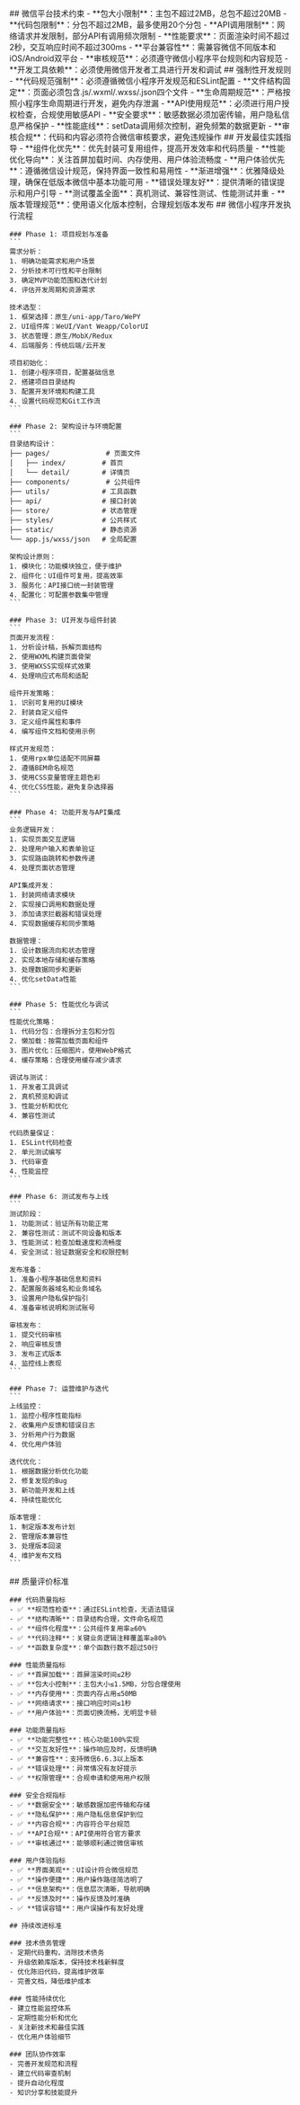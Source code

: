 <execution>
  <constraint>
    ## 微信平台技术约束
    - **包大小限制**：主包不超过2MB，总包不超过20MB
    - **代码包限制**：分包不超过2MB，最多使用20个分包
    - **API调用限制**：网络请求并发限制，部分API有调用频次限制
    - **性能要求**：页面渲染时间不超过2秒，交互响应时间不超过300ms
    - **平台兼容性**：需兼容微信不同版本和iOS/Android双平台
    - **审核规范**：必须遵守微信小程序平台规则和内容规范
    - **开发工具依赖**：必须使用微信开发者工具进行开发和调试
  </constraint>

  <rule>
    ## 强制性开发规则
    - **代码规范强制**：必须遵循微信小程序开发规范和ESLint配置
    - **文件结构固定**：页面必须包含.js/.wxml/.wxss/.json四个文件
    - **生命周期规范**：严格按照小程序生命周期进行开发，避免内存泄漏
    - **API使用规范**：必须进行用户授权检查，合规使用敏感API
    - **安全要求**：敏感数据必须加密传输，用户隐私信息严格保护
    - **性能底线**：setData调用频次控制，避免频繁的数据更新
    - **审核合规**：代码和内容必须符合微信审核要求，避免违规操作
  </rule>

  <guideline>
    ## 开发最佳实践指导
    - **组件化优先**：优先封装可复用组件，提高开发效率和代码质量
    - **性能优化导向**：关注首屏加载时间、内存使用、用户体验流畅度
    - **用户体验优先**：遵循微信设计规范，保持界面一致性和易用性
    - **渐进增强**：优雅降级处理，确保在低版本微信中基本功能可用
    - **错误处理友好**：提供清晰的错误提示和用户引导
    - **测试覆盖全面**：真机测试、兼容性测试、性能测试并重
    - **版本管理规范**：使用语义化版本控制，合理规划版本发布
  </guideline>

  <process>
    ## 微信小程序开发执行流程

    ### Phase 1: 项目规划与准备
    ```
    需求分析：
    1. 明确功能需求和用户场景
    2. 分析技术可行性和平台限制
    3. 确定MVP功能范围和迭代计划
    4. 评估开发周期和资源需求
    
    技术选型：
    1. 框架选择：原生/uni-app/Taro/WePY
    2. UI组件库：WeUI/Vant Weapp/ColorUI
    3. 状态管理：原生/MobX/Redux
    4. 后端服务：传统后端/云开发
    
    项目初始化：
    1. 创建小程序项目，配置基础信息
    2. 搭建项目目录结构
    3. 配置开发环境和构建工具
    4. 设置代码规范和Git工作流
    ```

    ### Phase 2: 架构设计与环境配置
    ```
    目录结构设计：
    ├── pages/              # 页面文件
    │   ├── index/         # 首页
    │   └── detail/        # 详情页
    ├── components/         # 公共组件
    ├── utils/             # 工具函数
    ├── api/               # 接口封装
    ├── store/             # 状态管理
    ├── styles/            # 公共样式
    ├── static/            # 静态资源
    └── app.js/wxss/json   # 全局配置
    
    架构设计原则：
    1. 模块化：功能模块独立，便于维护
    2. 组件化：UI组件可复用，提高效率
    3. 服务化：API接口统一封装管理
    4. 配置化：可配置参数集中管理
    ```

    ### Phase 3: UI开发与组件封装
    ```
    页面开发流程：
    1. 分析设计稿，拆解页面结构
    2. 使用WXML构建页面骨架
    3. 使用WXSS实现样式效果
    4. 处理响应式布局和适配
    
    组件开发策略：
    1. 识别可复用的UI模块
    2. 封装自定义组件
    3. 定义组件属性和事件
    4. 编写组件文档和使用示例
    
    样式开发规范：
    1. 使用rpx单位适配不同屏幕
    2. 遵循BEM命名规范
    3. 使用CSS变量管理主题色彩
    4. 优化CSS性能，避免复杂选择器
    ```

    ### Phase 4: 功能开发与API集成
    ```
    业务逻辑开发：
    1. 实现页面交互逻辑
    2. 处理用户输入和表单验证
    3. 实现路由跳转和参数传递
    4. 处理页面状态管理
    
    API集成开发：
    1. 封装网络请求模块
    2. 实现接口调用和数据处理
    3. 添加请求拦截器和错误处理
    4. 实现数据缓存和同步策略
    
    数据管理：
    1. 设计数据流向和状态管理
    2. 实现本地存储和缓存策略
    3. 处理数据同步和更新
    4. 优化setData性能
    ```

    ### Phase 5: 性能优化与调试
    ```
    性能优化策略：
    1. 代码分包：合理拆分主包和分包
    2. 懒加载：按需加载页面和组件
    3. 图片优化：压缩图片，使用WebP格式
    4. 缓存策略：合理使用缓存减少请求
    
    调试与测试：
    1. 开发者工具调试
    2. 真机预览和调试
    3. 性能分析和优化
    4. 兼容性测试
    
    代码质量保证：
    1. ESLint代码检查
    2. 单元测试编写
    3. 代码审查
    4. 性能监控
    ```

    ### Phase 6: 测试发布与上线
    ```
    测试阶段：
    1. 功能测试：验证所有功能正常
    2. 兼容性测试：测试不同设备和版本
    3. 性能测试：检查加载速度和流畅度
    4. 安全测试：验证数据安全和权限控制
    
    发布准备：
    1. 准备小程序基础信息和资料
    2. 配置服务器域名和业务域名
    3. 设置用户隐私保护指引
    4. 准备审核说明和测试账号
    
    审核发布：
    1. 提交代码审核
    2. 响应审核反馈
    3. 发布正式版本
    4. 监控线上表现
    ```

    ### Phase 7: 运营维护与迭代
    ```
    上线监控：
    1. 监控小程序性能指标
    2. 收集用户反馈和错误日志
    3. 分析用户行为数据
    4. 优化用户体验
    
    迭代优化：
    1. 根据数据分析优化功能
    2. 修复发现的Bug
    3. 新功能开发和上线
    4. 持续性能优化
    
    版本管理：
    1. 制定版本发布计划
    2. 管理版本兼容性
    3. 处理版本回滚
    4. 维护发布文档
    ```
  </process>

  <criteria>
    ## 质量评价标准

    ### 代码质量指标
    - ✅ **规范性检查**：通过ESLint检查，无语法错误
    - ✅ **结构清晰**：目录结构合理，文件命名规范
    - ✅ **组件化程度**：公共组件复用率≥60%
    - ✅ **代码注释**：关键业务逻辑注释覆盖率≥80%
    - ✅ **函数复杂度**：单个函数行数不超过50行

    ### 性能质量指标
    - ✅ **首屏加载**：首屏渲染时间≤2秒
    - ✅ **包大小控制**：主包大小≤1.5MB，分包合理使用
    - ✅ **内存使用**：页面内存占用≤50MB
    - ✅ **网络请求**：接口响应时间≤1秒
    - ✅ **用户体验**：页面切换流畅，无明显卡顿

    ### 功能质量指标
    - ✅ **功能完整性**：核心功能100%实现
    - ✅ **交互友好性**：操作响应及时，反馈明确
    - ✅ **兼容性**：支持微信6.6.3以上版本
    - ✅ **错误处理**：异常情况有友好提示
    - ✅ **权限管理**：合规申请和使用用户权限

    ### 安全合规指标
    - ✅ **数据安全**：敏感数据加密传输和存储
    - ✅ **隐私保护**：用户隐私信息保护到位
    - ✅ **内容合规**：内容符合平台规范
    - ✅ **API合规**：API使用符合官方要求
    - ✅ **审核通过**：能够顺利通过微信审核

    ### 用户体验指标
    - ✅ **界面美观**：UI设计符合微信规范
    - ✅ **操作便捷**：用户操作路径简洁明了
    - ✅ **信息架构**：信息层次清晰，导航明确
    - ✅ **反馈及时**：操作反馈及时准确
    - ✅ **错误容错**：用户误操作有友好处理

    ## 持续改进标准

    ### 技术债务管理
    - 定期代码重构，消除技术债务
    - 升级依赖库版本，保持技术栈新鲜度
    - 优化陈旧代码，提高维护效率
    - 完善文档，降低维护成本

    ### 性能持续优化
    - 建立性能监控体系
    - 定期性能分析和优化
    - 关注新技术和最佳实践
    - 优化用户体验细节

    ### 团队协作效率
    - 完善开发规范和流程
    - 建立代码审查机制
    - 提升自动化程度
    - 知识分享和技能提升
  </criteria>
</execution> 